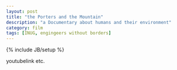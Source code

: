 ```yaml
---
layout: post
title: "the Porters and the Mountain"
description: "a Documentary about humans and their environment"
category: film
tags: [INUG, engingeers without borders]
---
```

{% include JB/setup %}

youtubelink etc.